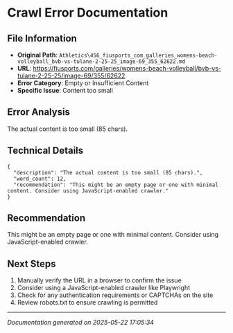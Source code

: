 # Crawl Error Documentation

## File Information
- **Original Path**: `Athletics\456_fiusports_com_galleries_womens-beach-volleyball_bvb-vs-tulane-2-25-25_image-69_355_62622.md`
- **URL**: https://fiusports.com/galleries/womens-beach-volleyball/bvb-vs-tulane-2-25-25/image-69/355/62622
- **Error Category**: Empty or Insufficient Content
- **Specific Issue**: Content too small

## Error Analysis
The actual content is too small (85 chars).

## Technical Details
```
{
  "description": "The actual content is too small (85 chars).",
  "word_count": 12,
  "recommendation": "This might be an empty page or one with minimal content. Consider using JavaScript-enabled crawler."
}
```

## Recommendation
This might be an empty page or one with minimal content. Consider using JavaScript-enabled crawler.

## Next Steps
1. Manually verify the URL in a browser to confirm the issue
2. Consider using a JavaScript-enabled crawler like Playwright
3. Check for any authentication requirements or CAPTCHAs on the site
4. Review robots.txt to ensure crawling is permitted

---
*Documentation generated on 2025-05-22 17:05:34*
